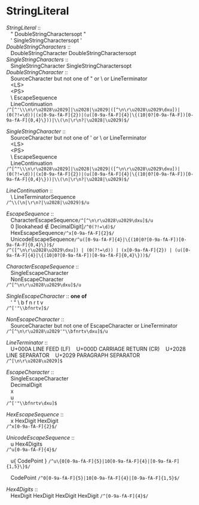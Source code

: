 # StringLiteral
*StringLiteral* ::  
&nbsp;&nbsp;  " DoubleStringCharactersopt "  
&nbsp;&nbsp;  ' SingleStringCharactersopt '  
*DoubleStringCharacters* ::  
&nbsp;&nbsp;  DoubleStringCharacter DoubleStringCharactersopt  
*SingleStringCharacters* ::  
&nbsp;&nbsp;  SingleStringCharacter SingleStringCharactersopt  
*DoubleStringCharacter* ::  
&nbsp;&nbsp;  SourceCharacter but not one of " or \ or LineTerminator  
&nbsp;&nbsp;  \<LS\>  
&nbsp;&nbsp;  \<PS\>  
&nbsp;&nbsp;  \ EscapeSequence  
&nbsp;&nbsp;  LineContinuation  
```/^[^'\\\n\r\u2028\u2029]|\u2028|\u2029|([^\n\r\u2028\u2029\dxu])|(0(?!=\d))|(x[0-9a-fA-F]{2})|(u([0-9a-fA-F]{4}|\{(10|0?[0-9a-fA-F])[0-9a-fA-F]{0,4}\}))|\\(\n|\r\n?|\u2028|\u2029)$/```  

*SingleStringCharacter* ::  
&nbsp;&nbsp;  SourceCharacter but not one of ' or \ or LineTerminator  
&nbsp;&nbsp;  \<LS\>  
&nbsp;&nbsp;  \<PS\>  
&nbsp;&nbsp;  \ EscapeSequence  
&nbsp;&nbsp;  LineContinuation  
```/^[^"\\\n\r\u2028\u2029]|\u2028|\u2029|([^\n\r\u2028\u2029\dxu])|(0(?!=\d))|(x[0-9a-fA-F]{2})|(u([0-9a-fA-F]{4}|\{(10|0?[0-9a-fA-F])[0-9a-fA-F]{0,4}\}))|\\(\n|\r\n?|\u2028|\u2029)$/```  

*LineContinuation* ::  
&nbsp;&nbsp;  \ LineTerminatorSequence  
```/^\\(\n|\r\n?|\u2028|\u2029)$/u```  

*EscapeSequence* ::  
&nbsp;&nbsp;  CharacterEscapeSequence`/^[^\n\r\u2028\u2029\dxu]$/u`  
&nbsp;&nbsp;  0 [lookahead ∉ DecimalDigit]`/^0(?!=\d)$/`  
&nbsp;&nbsp;  HexEscapeSequence`/^x[0-9a-fA-F]{2}$/`  
&nbsp;&nbsp;  UnicodeEscapeSequence`/^u([0-9a-fA-F]{4}|\{(10|0?[0-9a-fA-F])[0-9a-fA-F]{0,4}\})$/`  
```/^([^\n\r\u2028\u2029\dxu]) | (0(?!=\d)) | (x[0-9a-fA-F]{2}) | (u([0-9a-fA-F]{4}|\{(10|0?[0-9a-fA-F])[0-9a-fA-F]{0,4}\}))$/```  

*CharacterEscapeSequence* ::  
&nbsp;&nbsp;  SingleEscapeCharacter  
&nbsp;&nbsp;  NonEscapeCharacter  
```/^[^\n\r\u2028\u2029\dxu]$/u```  

*SingleEscapeCharacter* :: **one of**  
&nbsp;&nbsp;  ' " \ b f n r t v  
```/^['"\\bfnrtv]$/```  

*NonEscapeCharacter* ::  
&nbsp;&nbsp;  SourceCharacter but not one of EscapeCharacter or LineTerminator  
```/^[^\n\r\u2028\u2029'"\\bfnrtv\dxu]$/u```  

*LineTerminator* ::  
&nbsp;&nbsp;  U+000A LINE FEED (LF)
&nbsp;&nbsp;  U+000D CARRIAGE RETURN (CR)
&nbsp;&nbsp;  U+2028 LINE SEPARATOR
&nbsp;&nbsp;  U+2029 PARAGRAPH SEPARATOR
```/^[\n\r\u2028\u2029]$```  

*EscapeCharacter* ::  
&nbsp;&nbsp;  SingleEscapeCharacter  
&nbsp;&nbsp;  DecimalDigit  
&nbsp;&nbsp;  x  
&nbsp;&nbsp;  u  
```/^['"\\bfnrtv\dxu]$```  

*HexEscapeSequence* ::  
&nbsp;&nbsp;  x HexDigit HexDigit  
```/^x[0-9a-fA-F]{2}$/```  

*UnicodeEscapeSequence* ::  
&nbsp;&nbsp;  u Hex4Digits  
```/^u[0-9a-fA-F]{4}$/```  

&nbsp;&nbsp;  u{ CodePoint }
```/^u\{0[0-9a-fA-F]{5}|10[0-9a-fA-F]{4}|[0-9a-fA-F]{1,5}\}$/```  

&nbsp;&nbsp;  CodePoint
```/^0[0-9a-fA-F]{5}|10[0-9a-fA-F]{4}|[0-9a-fA-F]{1,5}$/```  

*Hex4Digits* ::  
&nbsp;&nbsp;  HexDigit HexDigit HexDigit HexDigit 
```/^[0-9a-fA-F]{4}$/```  
